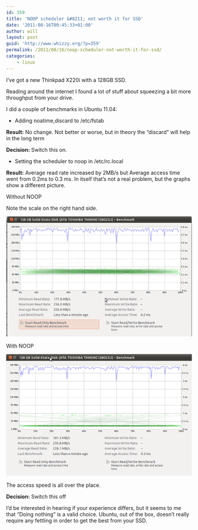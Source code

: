 ```yaml
---
id: 359
title: 'NOOP scheduler &#8211; not worth it for SSD'
date: '2011-08-16T09:45:33+01:00'
author: will
layout: post
guid: 'http://www.whizzy.org/?p=359'
permalink: /2011/08/16/noop-scheduler-not-worth-it-for-ssd/
categories:
    - linux
---
```


I’ve got a new Thinkpad X220i with a 128GB SSD.

Reading around the internet I found a lot of stuff about squeezing a bit more throughput from your drive.

I did a couple of benchmarks in Ubuntu 11.04:

- Adding noatime,discard to /etc/fstab

**Result:**  No change. Not better or worse, but in theory the “discard” will help in the long term

**Decision:** Switch this on.

- Setting the scheduler to noop in /etc/rc.local

**Result:** Average read rate increased by 2MB/s but Average access time went from 0.2ms to 0.3 ms. In itself that’s not a real problem, but the graphs show a different picture.

Without NOOP

Note the scale on the right hand side.

![](/wp-content/uploads/2011/08/without_noop.png)

With NOOP

![](/wp-content/uploads/2011/08/with_noop.png)

The access speed is all over the place.

**Decision:** Switch this off

I’d be interested in hearing if your experience differs, but it seems to me that “Doing nothing” is a valid choice. Ubuntu, out of the box, doesn’t really require any fettling in order to get the best from your SSD.